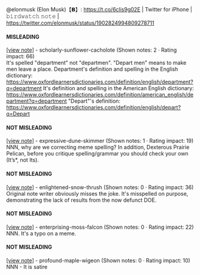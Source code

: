 @elonmusk (Elon Musk)【𝗕】: https://t.co/6clis9g02E | Twitter for iPhone | 𝚋𝚒𝚛𝚍𝚠𝚊𝚝𝚌𝚑 𝚗𝚘𝚝𝚎 | https://twitter.com/elonmusk/status/1902824994809278711

#### MISLEADING

[[view note]](https://x.com/i/birdwatch/n/1903108503104819476) - scholarly-sunflower-cacholote (Shown notes: 2 · Rating impact: 66)\
It's spelled "department" not "departmen".
"Depart men" means to make men leave a place.
Department's definition and spelling in the English dictionary:
https://www.oxfordlearnersdictionaries.com/definition/english/department?q=department
It's definition and spelling in the American English dictionary:
https://www.oxfordlearnersdictionaries.com/definition/american_english/department?q=department
"Depart"'s definition:
https://www.oxfordlearnersdictionaries.com/definition/english/depart?q=Depart

#### NOT MISLEADING

[[view note]](https://x.com/i/birdwatch/n/1902830511556530473) - expressive-dune-skimmer (Shown notes: 1 · Rating impact: 19)\
NNN, why are we correcting meme spelling? In addition, Dexterous Prairie Pelican, before you critique spelling/grammar you should check your own (It’s*, not Its).

#### NOT MISLEADING

[[view note]](https://x.com/i/birdwatch/n/1902830328873365795) - enlightened-snow-thrush (Shown notes: 0 · Rating impact: 36)\
Original note writer obviously misses the joke. It's misspelled on purpose, demonstrating the lack of results from the now defunct DOE. 

#### NOT MISLEADING

[[view note]](https://x.com/i/birdwatch/n/1902830070965973446) - enterprising-moss-falcon (Shown notes: 0 · Rating impact: 22)\
NNN. It's a typo on a meme. 

#### NOT MISLEADING

[[view note]](https://x.com/i/birdwatch/n/1902829838098211168) - profound-maple-wigeon (Shown notes: 0 · Rating impact: 10)\
NNN - It is satire
